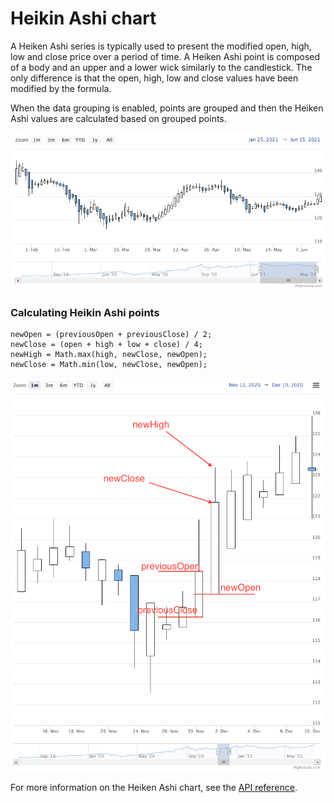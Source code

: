 # Heikin Ashi chart

A Heiken Ashi series is typically used to present the modified open, high, low and close price over a period of time.
A Heiken Ashi point is composed of a body and an upper and a lower wick similarly to the candlestick. The only difference is that the open, high, low and close values have been modified by the formula.

When the data grouping is enabled, points are grouped and then the Heiken Ashi values are calculated based on grouped points.

![heikinashi.png](heikinashi.png)

### Calculating Heikin Ashi points

```TS
newOpen = (previousOpen + previousClose) / 2;
newClose = (open + high + low + close) / 4;
newHigh = Math.max(high, newClose, newOpen);
newClose = Math.min(low, newClose, newOpen);
```

![heikinashi-calculation.png](heikinashi-calculation.png)

For more information on the Heiken Ashi chart, see the [API reference](https://api.highcharts.com/highstock/plotOptions.heikinashi).
